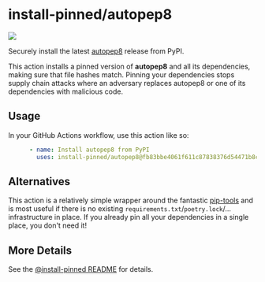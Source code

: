 

# install-pinned/autopep8

![](https://shields.io/badge/python-3.7%20%7C%203.8%20%7C%203.9%20%7C%203.10%20%7C%203.11-blue)

Securely install the latest [autopep8](https://pypi.org/project/autopep8/) release from PyPI.

This action installs a pinned version of **autopep8** and all its dependencies,         making sure that file hashes match. Pinning your dependencies stops supply chain attacks where an adversary         replaces autopep8 or one of its dependencies with malicious code.

## Usage

In your GitHub Actions workflow, use this action like so:

```yaml
      - name: Install autopep8 from PyPI
        uses: install-pinned/autopep8@fb83bbe4061f611c87838376d54471b8c6b39e40  # 2.0.0
```

## Alternatives

This action is a relatively simple wrapper around the fantastic [pip-tools](https://pip-tools.rtfd.io)         and is most useful if there is no existing `requirements.txt`/`poetry.lock`/... infrastructure in place.         If you already pin all your dependencies in a single place, you don't need it!

## More Details

See the [@install-pinned README](https://github.com/install-pinned) for details.
